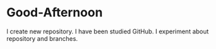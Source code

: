 # Good-Afternoon
I create new repository.
I have been studied GitHub.
I experiment about repository and branches.
